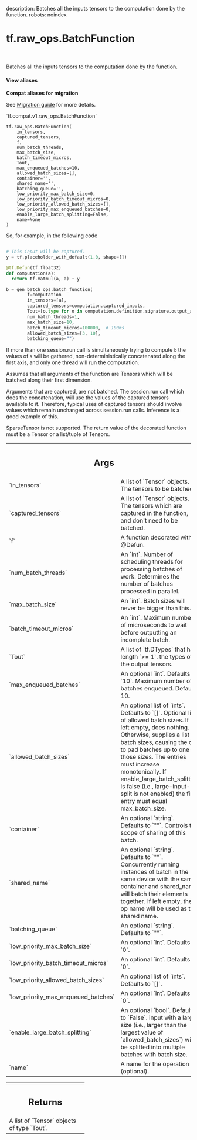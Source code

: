 description: Batches all the inputs tensors to the computation done by the function.
robots: noindex

# tf.raw_ops.BatchFunction

<!-- Insert buttons and diff -->

<table class="tfo-notebook-buttons tfo-api nocontent" align="left">

</table>



Batches all the inputs tensors to the computation done by the function.


<section class="expandable">
  <h4 class="showalways">View aliases</h4>
  <p>
<b>Compat aliases for migration</b>
<p>See
<a href="https://www.tensorflow.org/guide/migrate">Migration guide</a> for
more details.</p>
<p>`tf.compat.v1.raw_ops.BatchFunction`</p>
</p>
</section>

<pre class="devsite-click-to-copy prettyprint lang-py tfo-signature-link">
<code>tf.raw_ops.BatchFunction(
    in_tensors,
    captured_tensors,
    f,
    num_batch_threads,
    max_batch_size,
    batch_timeout_micros,
    Tout,
    max_enqueued_batches=10,
    allowed_batch_sizes=[],
    container=&#x27;&#x27;,
    shared_name=&#x27;&#x27;,
    batching_queue=&#x27;&#x27;,
    low_priority_max_batch_size=0,
    low_priority_batch_timeout_micros=0,
    low_priority_allowed_batch_sizes=[],
    low_priority_max_enqueued_batches=0,
    enable_large_batch_splitting=False,
    name=None
)
</code></pre>



<!-- Placeholder for "Used in" -->

So, for example, in the following code

  ```python

  # This input will be captured.
  y = tf.placeholder_with_default(1.0, shape=[])

  @tf.Defun(tf.float32)
  def computation(a):
    return tf.matmul(a, a) + y

  b = gen_batch_ops.batch_function(
          f=computation
          in_tensors=[a],
          captured_tensors=computation.captured_inputs,
          Tout=[o.type for o in computation.definition.signature.output_arg],
          num_batch_threads=1,
          max_batch_size=10,
          batch_timeout_micros=100000,  # 100ms
          allowed_batch_sizes=[3, 10],
          batching_queue="")
  ```

If more than one session.run call is simultaneously trying to compute `b`
the values of `a` will be gathered, non-deterministically concatenated
along the first axis, and only one thread will run the computation.

Assumes that all arguments of the function are Tensors which will be batched
along their first dimension.

Arguments that are captured, are not batched. The session.run call which does
the concatenation, will use the values of the captured tensors available to it.
Therefore, typical uses of captured tensors should involve values which remain
unchanged across session.run calls. Inference is a good example of this.

SparseTensor is not supported. The return value of the decorated function
must be a Tensor or a list/tuple of Tensors.

<!-- Tabular view -->
 <table class="responsive fixed orange">
<colgroup><col width="214px"><col></colgroup>
<tr><th colspan="2"><h2 class="add-link">Args</h2></th></tr>

<tr>
<td>
`in_tensors`<a id="in_tensors"></a>
</td>
<td>
A list of `Tensor` objects. The tensors to be batched.
</td>
</tr><tr>
<td>
`captured_tensors`<a id="captured_tensors"></a>
</td>
<td>
A list of `Tensor` objects.
The tensors which are captured in the function, and don't need
to be batched.
</td>
</tr><tr>
<td>
`f`<a id="f"></a>
</td>
<td>
A function decorated with @Defun.
</td>
</tr><tr>
<td>
`num_batch_threads`<a id="num_batch_threads"></a>
</td>
<td>
An `int`.
Number of scheduling threads for processing batches of work.
Determines the number of batches processed in parallel.
</td>
</tr><tr>
<td>
`max_batch_size`<a id="max_batch_size"></a>
</td>
<td>
An `int`. Batch sizes will never be bigger than this.
</td>
</tr><tr>
<td>
`batch_timeout_micros`<a id="batch_timeout_micros"></a>
</td>
<td>
An `int`.
Maximum number of microseconds to wait before outputting
an incomplete batch.
</td>
</tr><tr>
<td>
`Tout`<a id="Tout"></a>
</td>
<td>
A list of `tf.DTypes` that has length `>= 1`.
the types of the output tensors.
</td>
</tr><tr>
<td>
`max_enqueued_batches`<a id="max_enqueued_batches"></a>
</td>
<td>
An optional `int`. Defaults to `10`.
Maximum number of batches enqueued. Default: 10.
</td>
</tr><tr>
<td>
`allowed_batch_sizes`<a id="allowed_batch_sizes"></a>
</td>
<td>
An optional list of `ints`. Defaults to `[]`.
Optional list of allowed batch sizes. If left empty, does
nothing. Otherwise, supplies a list of batch sizes, causing the op to pad
batches up to one of those sizes. The entries must increase monotonically.
If enable_large_batch_splitting is false (i.e., large-input-split is not
enabled) the final entry must equal max_batch_size.
</td>
</tr><tr>
<td>
`container`<a id="container"></a>
</td>
<td>
An optional `string`. Defaults to `""`.
Controls the scope of sharing of this batch.
</td>
</tr><tr>
<td>
`shared_name`<a id="shared_name"></a>
</td>
<td>
An optional `string`. Defaults to `""`.
Concurrently running instances of batch in the same device with the
same container and shared_name will batch their elements together. If left
empty, the op name will be used as the shared name.
</td>
</tr><tr>
<td>
`batching_queue`<a id="batching_queue"></a>
</td>
<td>
An optional `string`. Defaults to `""`.
</td>
</tr><tr>
<td>
`low_priority_max_batch_size`<a id="low_priority_max_batch_size"></a>
</td>
<td>
An optional `int`. Defaults to `0`.
</td>
</tr><tr>
<td>
`low_priority_batch_timeout_micros`<a id="low_priority_batch_timeout_micros"></a>
</td>
<td>
An optional `int`. Defaults to `0`.
</td>
</tr><tr>
<td>
`low_priority_allowed_batch_sizes`<a id="low_priority_allowed_batch_sizes"></a>
</td>
<td>
An optional list of `ints`. Defaults to `[]`.
</td>
</tr><tr>
<td>
`low_priority_max_enqueued_batches`<a id="low_priority_max_enqueued_batches"></a>
</td>
<td>
An optional `int`. Defaults to `0`.
</td>
</tr><tr>
<td>
`enable_large_batch_splitting`<a id="enable_large_batch_splitting"></a>
</td>
<td>
An optional `bool`. Defaults to `False`.
input with a large size (i.e., larger than the largest value of
`allowed_batch_sizes`) will be splitted into multiple batches with batch size.
</td>
</tr><tr>
<td>
`name`<a id="name"></a>
</td>
<td>
A name for the operation (optional).
</td>
</tr>
</table>



<!-- Tabular view -->
 <table class="responsive fixed orange">
<colgroup><col width="214px"><col></colgroup>
<tr><th colspan="2"><h2 class="add-link">Returns</h2></th></tr>
<tr class="alt">
<td colspan="2">
A list of `Tensor` objects of type `Tout`.
</td>
</tr>

</table>


